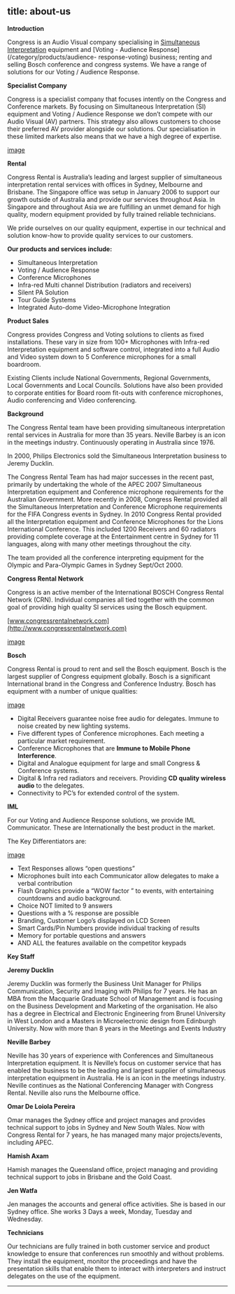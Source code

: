  title: about-us
----------------------------------------------------------

**Introduction**

Congress is an Audio Visual company specialising in [Simultaneous Interpretation](/?cat=4) equipment and [Voting - Audience Response](/category/products/audience- response-voting) business; renting and selling Bosch conference and congress systems. We have a range of solutions for our Voting / Audience Response.

**Specialist Company**

Congress is a specialist company that focuses intently on the Congress and Conference markets. By focusing on Simultaneous Interpretation (SI) equipment and Voting / Audience Response we don’t compete with our Audio Visual (AV) partners. This strategy also allows customers to choose their preferred AV provider alongside our solutions. Our specialisation in these limited markets also means that we have a high degree of expertise.

[image](picture)

**Rental**

Congress Rental is Australia’s leading and largest supplier of simultaneous interpretation rental services with offices in Sydney, Melbourne and Brisbane. The Singapore office was setup in January 2006 to support our growth outside of Australia and provide our services throughout Asia. In Singapore and throughout Asia we are fulfilling an unmet demand for high quality, modern equipment provided by fully trained reliable technicians.

We pride ourselves on our quality equipment, expertise in our technical and solution know-how to provide quality services to our customers.

**Our products and services include:**

 - Simultaneous Interpretation
 - Voting / Audience Response
 - Conference Microphones
 - Infra-red Multi channel Distribution (radiators and receivers)
 - Silent PA Solution
 - Tour Guide Systems
 - Integrated Auto-dome Video-Microphone Integration

**Product Sales**

Congress provides Congress and Voting solutions to clients as fixed installations. These vary in size from 100+ Microphones with Infra-red Interpretation equipment and software control, integrated into a full Audio and Video system down to 5 Conference microphones for a small boardroom.

Existing Clients include National Governments, Regional Governments, Local Governments and Local Councils. Solutions have also been provided to corporate entities for Board room fit-outs with conference microphones, Audio conferencing and Video conferencing.

**Background**

The Congress Rental team have been providing simultaneous interpretation rental services in Australia for more than 35 years. Neville Barbey is an icon in the meetings industry. Continuously operating in Australia since 1976.

In 2000, Philips Electronics sold the Simultaneous Interpretation business to Jeremy Ducklin.

The Congress Rental Team has had major successes in the recent past, primarily by undertaking the whole of the APEC 2007 Simultaneous Interpretation equipment and Conference microphone requirements for the Australian Government. More recently in 2008, Congress Rental provided all the Simultaneous Interpretation and Conference Microphone requirements for the FIFA Congress events in Sydney. In 2010 Congress Rental provided all the Interpretation equipment and Conference Microphones for the Lions International Conference. This included 1200 Receivers and 60 radiators providing complete coverage at the Entertainment centre in Sydney for 11 languages, along with many other meetings throughout the city.

The team provided all the conference interpreting equipment for the Olympic and Para-Olympic Games in Sydney Sept/Oct 2000.

**Congress Rental Network**

Congress is an active member of the International BOSCH Congress Rental Network (CRN). Individual companies all tied together with the common goal of providing high quality SI services using the Bosch equipment.

[www.congressrentalnetwork.com](http://www.congressrentalnetwork.com)

[image](/wp-content/uploads/2011/09/1.jpg)

**Bosch**

Congress Rental is proud to rent and sell the Bosch equipment. Bosch is the largest supplier of Congress equipment globally. Bosch is a significant International brand in the Congress and Conference Industry. Bosch has equipment with a number of unique qualities:

[image](/wp-content/uploads/2011/09/bosch.jpg)

 - Digital Receivers guarantee noise free audio for delegates. Immune to noise created by new lighting systems.
 - Five different types of Conference microphones. Each meeting a particular market requirement.
 - Conference Microphones that are **Immune to Mobile Phone Interference**.
 - Digital and Analogue equipment for large and small Congress &amp; Conference systems.
 - Digital &amp; Infra red radiators and receivers. Providing **CD quality wireless audio** to the delegates.
 - Connectivity to PC’s for extended control of the system.

**IML**

For our Voting and Audience Response solutions, we provide IML Communicator. These are Internationally the best product in the market.

The Key Differentiators are:

[image](/wp-content/uploads/2011/09/image010.jpg)

 - Text Responses allows &ldquo;open questions&rdquo;
 - Microphones built into each Communicator allow delegates to make a verbal contribution
 - Flash Graphics provide a &ldquo;WOW factor &rdquo; to events, with entertaining countdowns and audio background.
 - Choice NOT limited to 9 answers
 - Questions with a % response are possible
 - Branding, Customer Logo’s displayed on LCD Screen
 - Smart Cards/Pin Numbers provide individual tracking of results
 - Memory for portable questions and answers
 - AND ALL the features available on the competitor keypads

**Key Staff**

**Jeremy Ducklin**

Jeremy Ducklin was formerly the Business Unit Manager for Philips Communication, Security and Imaging with Philips for 7 years. He has an MBA from the Macquarie Graduate School of Management and is focusing on the Business Development and Marketing of the organisation. He also has a degree in Electrical and Electronic Engineering from Brunel University in West London and a Masters in Microelectronic design from Edinburgh University. Now with more than 8 years in the Meetings and Events Industry

**Neville Barbey**

Neville has 30 years of experience with Conferences and Simultaneous Interpretation equipment. It is Neville’s focus on customer service that has enabled the business to be the leading and largest supplier of simultaneous interpretation equipment in Australia. He is an icon in the meetings industry. Neville continues as the National Conferencing Manager with Congress Rental. Neville also runs the Melbourne office.

**Omar De Loiola Pereira**

Omar manages the Sydney office and project manages and provides technical support to jobs in Sydney and New South Wales. Now with Congress Rental for 7 years, he has managed many major projects/events, including APEC.

**Hamish Axam**

Hamish manages the Queensland office, project managing and providing technical support to jobs in Brisbane and the Gold Coast.

**Jen Watfa**

Jen manages the accounts and general office activities. She is based in our Sydney office. She works 3 Days a week, Monday, Tuesday and Wednesday.

**Technicians**

Our technicians are fully trained in both customer service and product knowledge to ensure that conferences run smoothly and without problems. They install the equipment, monitor the proceedings and have the presentation skills that enable them to interact with interpreters and instruct delegates on the use of the equipment.




----------------------------------------------------------
